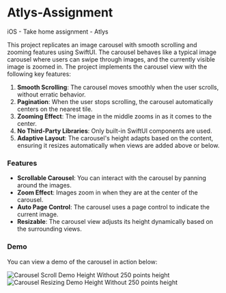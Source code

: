 # Atlys-Assignment
iOS  - Take home assignment - Atlys

This project replicates an image carousel with smooth scrolling and zooming features using SwiftUI. The carousel behaves like a typical image carousel where users can swipe through images, and the currently visible image is zoomed in. The project implements the carousel view with the following key features:

1. **Smooth Scrolling**: The carousel moves smoothly when the user scrolls, without erratic behavior.
2. **Pagination**: When the user stops scrolling, the carousel automatically centers on the nearest tile.
3. **Zooming Effect**: The image in the middle zooms in as it comes to the center.
4. **No Third-Party Libraries**: Only built-in SwiftUI components are used.
5. **Adaptive Layout**: The carousel's height adapts based on the content, ensuring it resizes automatically when views are added above or below.

### Features

- **Scrollable Carousel**: You can interact with the carousel by panning around the images.
- **Zoom Effect**: Images zoom in when they are at the center of the carousel.
- **Auto Page Control**: The carousel uses a page control to indicate the current image.
- **Resizable**: The carousel view adjusts its height dynamically based on the surrounding views.

### Demo

You can view a demo of the carousel in action below:

![Carousel Scroll Demo Height Without 250 points height](Atlys/Resources/demowithoutScrolling250.gif)
![Carousel Resizing Demo Height Without 250 points height](Atlys/Resources/demoResizingWithout250.gif)

